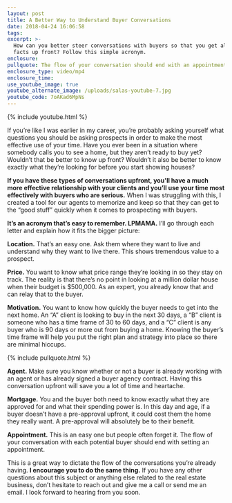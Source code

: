 ```yaml
---
layout: post
title: A Better Way to Understand Buyer Conversations
date: 2018-04-24 16:06:58
tags:
excerpt: >-
  How can you better steer conversations with buyers so that you get all the
  facts up front? Follow this simple acronym.
enclosure:
pullquote: The flow of your conversation should end with an appointment.
enclosure_type: video/mp4
enclosure_time:
use_youtube_image: true
youtube_alternate_image: /uploads/salas-youtube-7.jpg
youtube_code: 7oAKad6MpNs
---
```


{% include youtube.html %}

If you’re like I was earlier in my career, you’re probably asking yourself what questions you should be asking prospects in order to make the most effective use of your time. Have you ever been in a situation where somebody calls you to see a home, but they aren’t ready to buy yet? Wouldn’t that be better to know up front? Wouldn’t it also be better to know exactly what they’re looking for before you start showing houses?

**If you have these types of conversations upfront, you'll have a much more effective relationship with your clients and you’ll use your time most effectively with buyers who are serious.** When I was struggling with this, I created a tool for our agents to memorize and keep so that they can get to the “good stuff” quickly when it comes to prospecting with buyers.

**It’s an acronym that’s easy to remember. LPMAMA.** I’ll go through each letter and explain how it fits the bigger picture:

**Location.** That’s an easy one. Ask them where they want to live and understand why they want to live there. This shows tremendous value to a prospect.

**Price.** You want to know what price range they’re looking in so they stay on track. The reality is that there’s no point in looking at a million dollar house when their budget is $500,000. As an expert, you already know that and can relay that to the buyer.

**Motivation.** You want to know how quickly the buyer needs to get into the next home. An “A” client is looking to buy in the next 30 days, a “B” client is someone who has a time frame of 30 to 60 days, and a “C” client is any buyer who is 90 days or more out from buying a home. Knowing the buyer’s time frame will help you put the right plan and strategy into place so there are minimal hiccups.

{% include pullquote.html %}

**Agent.** Make sure you know whether or not a buyer is already working with an agent or has already signed a buyer agency contract. Having this conversation upfront will save you a lot of time and heartache.

**Mortgage.** You and the buyer both need to know exactly what they are approved for and what their spending power is. In this day and age, if a buyer doesn’t have a pre-approval upfront, it could cost them the home they really want. A pre-approval will absolutely be to their benefit.

**Appointment.** This is an easy one but people often forget it. The flow of your conversation with each potential buyer should end with setting an appointment.

This is a great way to dictate the flow of the conversations you’re already having. **I encourage you to do the same thing.** If you have any other questions about this subject or anything else related to the real estate business, don’t hesitate to reach out and give me a call or send me an email. I look forward to hearing from you soon.